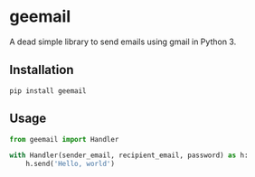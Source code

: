 # geemail

A dead simple library to send emails using gmail in Python 3.

## Installation

`pip install geemail`

## Usage

```python
from geemail import Handler

with Handler(sender_email, recipient_email, password) as h:
    h.send('Hello, world')
```


